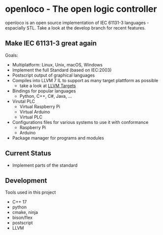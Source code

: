 # openloco - The open logic controller

openloco is an open source implementation of IEC 61131-3 languages - espacially STL.
Take a look at the develop branch for recent features.

## Make IEC 61131-3 great again

Goals:

* Multiplatform:  Linux, Unix, macOS, Windows
* Implement the full Standard (based on IEC:2003)
* Postscript output of graphical languages
* Compiles into LLVM 7 IL to support as many target plattform as possible
    * take a look at [LLVM Targets](https://llvm.org/devmtg/2014-04/PDFs/LightningTalks/2014-3-31_ClangTargetSupport_LighteningTalk.pdf)
* Bindings for popular languages
    * Python, C++, C#, Java, ... 
* Virutal PLC
    * Virtual Raspberry Pi
    * Virtual Arduino
    * Virtual PLC
* Configurations files for various systems to use it with conformance
    * Raspberry Pi
    * Arduino
* Package manager for programs and modules

## Current Status 
    
* Implement parts of the standard
 
## Development

Tools used in this project

* C++ 17
* python
* cmake, ninja
* bison/flex
* postscript
* LLVM
